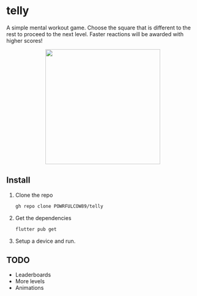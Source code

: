 # telly

A simple mental workout game. Choose the square that is different to the rest to proceed to the next level. Faster reactions will be awarded with higher scores!

<!-- ![image](telly2.gif){height=300} -->

<!-- [<img src="telly2.gif" width="300"/>](telly.png) -->

<p align="center">
<img src="telly2.gif" width="300"/>
</p>

## Install

1. Clone the repo

    ```bash
    gh repo clone POWRFULCOW89/telly
    ```

2. Get the dependencies

    ```bash
    flutter pub get
    ```

3. Setup a device and run.

## TODO

- Leaderboards
- More levels
- Animations
